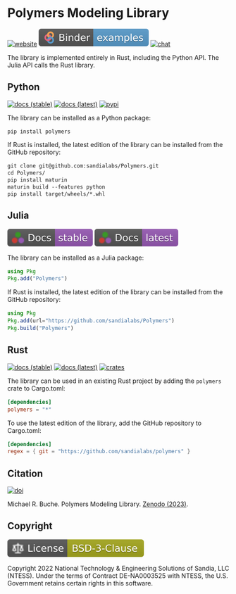 # Polymers Modeling Library

[![website](https://img.shields.io/badge/GitHub-website-6e5494?logo=github)](https://sandialabs.github.io/Polymers)
[![examples](https://raw.githubusercontent.com/sandialabs/Polymers/main/pages/assets/images/binder.svg)](https://mybinder.org/v2/gh/sandialabs/Polymers/main)
[![chat](https://img.shields.io/badge/Discord-chat-%237289da.svg?logo=discord&color=5865F2&logoColor=FFFFFF)](https://discord.gg/9gy8tTktD5)

The library is implemented entirely in Rust, including the Python API. The Julia API calls the Rust library.

## Python

[![docs (stable)](https://img.shields.io/badge/Docs-stable-8CA1AF?logo=readthedocs)](https://polymers.readthedocs.io/en/stable)
[![docs (latest)](https://img.shields.io/badge/Docs-latest-8CA1AF?logo=readthedocs)](https://polymers.readthedocs.io/en/latest)
[![pypi](https://img.shields.io/pypi/v/polymers?logo=pypi&logoColor=FBE072&label=PyPI&color=4B8BBE)](https://pypi.org/project/polymers)

The library can be installed as a Python package:

```shell
pip install polymers
```

If Rust is installed, the latest edition of the library can be installed from the GitHub repository:

```shell
git clone git@github.com:sandialabs/Polymers.git
cd Polymers/
pip install maturin
maturin build --features python
pip install target/wheels/*.whl
```

## Julia

[![docs (stable)](https://raw.githubusercontent.com/sandialabs/Polymers/main/pages/assets/images/julia-docs-stable.svg)](https://sandialabs.github.io/Polymers/julia/docs/stable)
[![docs (latest)](https://raw.githubusercontent.com/sandialabs/Polymers/main/pages/assets/images/julia-docs-latest.svg)](https://sandialabs.github.io/Polymers/julia/docs/latest)

The library can be installed as a Julia package:

```julia
using Pkg
Pkg.add("Polymers")
```

If Rust is installed, the latest edition of the library can be installed from the GitHub repository:

```julia
using Pkg
Pkg.add(url="https://github.com/sandialabs/Polymers")
Pkg.build("Polymers")
```

## Rust

[![docs (stable)](https://img.shields.io/badge/Docs-stable-e57300?logo=rust&logoColor=000000)](https://docs.rs/crate/polymers)
[![docs (latest)](https://img.shields.io/badge/Docs-latest-e57300?logo=rust&logoColor=000000)](https://sandialabs.github.io/Polymers/rust/docs/latest)
[![crates](https://img.shields.io/crates/v/polymers?logo=rust&logoColor=000000&label=Crates&color=32592f)](https://crates.io/crates/polymers)

The library can be used in an existing Rust project by adding the `polymers` crate to Cargo.toml:

```toml
[dependencies]
polymers = "*"
```
To use the latest edition of the library, add the GitHub repository to Cargo.toml:

```toml
[dependencies]
regex = { git = "https://github.com/sandialabs/polymers" }
```

## Citation

[![doi](https://img.shields.io/badge/Zenodo-10.5281%2Fzenodo.7041983-blue)](https://doi.org/10.5281/zenodo.7041983)

Michael R. Buche. Polymers Modeling Library. [Zenodo (2023)](https://doi.org/10.5281/zenodo.7041983).

## Copyright

[![license](https://raw.githubusercontent.com/sandialabs/Polymers/main/pages/assets/images/bsd3c.svg)](https://github.com/sandialabs/polymers/blob/main/LICENSE)

Copyright 2022 National Technology & Engineering Solutions of Sandia, LLC (NTESS). Under the terms of Contract DE-NA0003525 with NTESS, the U.S. Government retains certain rights in this software.

